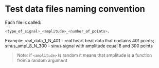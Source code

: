 # Test data files naming convention

Each file is called:
```bash
<type_of_signal>_<amplitude>_<number_of_points>.
```

Example:
real_data_1_N_401 - real heart beat data that contains 401 points;
sinus_ampl_8_N_300 - sinus signal with amplitude equal 8 and 300 points

> Note: if `<amplitude>` is random it means that amplitude is a function
> from a random argument
